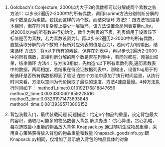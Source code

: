1. Goldbach's Conjecture, 2000以内大于2的偶数都可以分解成两个素数之各
方法1：以步长2遍历2-2000中的所有偶数，调用isprime方法分别判断分解的两个数是否为素数。若找到这样的两个数，而结束循环
方法2：跟方法1思路基本相同，但在时间复杂度上要少一层循环，该方法设置全局列表变量n_list，对2000以内的所有数进行初始化，数作为列表的下表，列表值用于设置该下标值是否为素数，若为素数设置为1。再以步长2遍历2-2000中的所有偶数，直接读取分解的两个数的下标所对应列表的值是否为1，若同时为1则输出，结束循环
方法3：将n以下所有的素数，保存在列表中，再以步长2遍历2-2000中的所有偶数，直接判断分解的两个数是否在列表中，若同时都在，刚输出结果，结束循环
方法4：与方法3相似，先构造n以下所有素数列表,遍历素数表中的数据，两两相加，若结果在待验证数据列表中，则输出，设置flag用于判断循环是否所有偶数都得到了验证
在四个方法中添加了执行时间监测，从执行时间来看，方法以空间为代价换取了最快的速度，方法4速度最慢。4种方法执行时间如下：
method1_time:0.013192176818847656
method2_time:0.0033800601959228516
method3_time:0.03261971473693848
method4_time:0.08139395713806152

2. 背包装载入门，最优装载问题
问题描述：给定n个物品的重量，设定背包最大的容积，选取尽可能多的物品数装入背包
解决办法：:贪心算法，贪心策略，每次选取最小重量的物品放入背包
Knapsack.py:通过随机生成物品重量，采用贪心策略获得放入背包的物品重量和数量
Knapsack_goodsinfo.py:跟Knapsack.py相同，仅增加了显示放入背包的物品具体的对象


